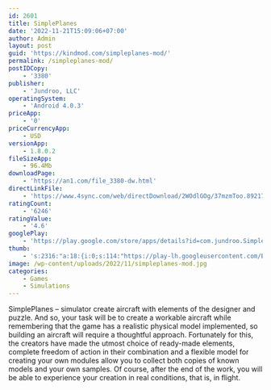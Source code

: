 ```yaml
---
id: 2601
title: SimplePlanes
date: '2022-11-21T15:09:06+07:00'
author: Admin
layout: post
guid: 'https://kindmod.com/simpleplanes-mod/'
permalink: /simpleplanes-mod/
postIDCopy:
    - '3380'
publisher:
    - 'Jundroo, LLC'
operatingSystem:
    - 'Android 4.0.3'
priceApp:
    - '0'
priceCurrencyApp:
    - USD
versionApp:
    - 1.8.0.2
fileSizeApp:
    - 96.4Mb
downloadPage:
    - 'https://an1.com/file_3380-dw.html'
directLinkFile:
    - 'https://www.4sync.com/web/directDownload/2WOdlGOg/37mzmToo.89217e1e5d093232f6f622af9fa8d389'
ratingCount:
    - '6246'
ratingValue:
    - '4.6'
googlePlay:
    - 'https://play.google.com/store/apps/details?id=com.jundroo.SimplePlanes'
thumb:
    - 's:2316:"a:18:{i:0;s:114:"https://play-lh.googleusercontent.com/EFT4diXb4JA0g-5pIfDDprbB3kv6cmVx1TkvDvaJX_HCKS5Ou9eM9cjh-FQrPwXPBQ=w526-h296";i:1;s:116:"https://play-lh.googleusercontent.com/wCS6hyrGZcG9kcsMEHFL5UepEL8I-BGzciwY1A0n8ELWQAKMgZsDRUPsRWyGk6t4hqIj=w526-h296";i:2;s:114:"https://play-lh.googleusercontent.com/sRw7XWTZX5SKPuQbspyHEMCcWdSEsQriMyGCLkiswdNE8sDXy9Au1fKXH_-QzBsYtg=w526-h296";i:3;s:114:"https://play-lh.googleusercontent.com/0rakW22hSDvlVEp4I4ahou-5weiwb3SwgueRh7NCpn8DuD1gcUn75jy8URib9q0vzg=w526-h296";i:4;s:115:"https://play-lh.googleusercontent.com/Bx0CR9w99L-8LzfawfnEEDEGAAylvsBBR_Xm47KsLIR50ZQzXsFKcBsBIWZv-mPlxyE=w526-h296";i:5;s:114:"https://play-lh.googleusercontent.com/qvduMfs1cp4_1m6O3qw_S2acKYTkoywnBcFrdqp3mUy8RJ2kJV80ejqgIWoVOLIwVA=w526-h296";i:6;s:116:"https://play-lh.googleusercontent.com/Wlw2UAHhSDCyJNN6_eDzGw9-znICthABaGna2Tc1ASnPdftb7AoYTTghO4yD3y_zwHwn=w526-h296";i:7;s:114:"https://play-lh.googleusercontent.com/4Eg80avQGjDU1MBwwjLOzJ9drvPYfgVOWNhNDhOYPgPanzDUJ5GyUtNDQ9aPKQiAUQ=w526-h296";i:8;s:115:"https://play-lh.googleusercontent.com/uDkpy8viimXAZqQuURdygVrWZSYjmMno5pIRYdcwc-gjIqGniAboj8TuDRy3hMF-DiQ=w526-h296";i:9;s:115:"https://play-lh.googleusercontent.com/xvBiwpwlJ1LvVZOurXPNoEqZfoDuDikxSR8nfm0YtIv7-0JroWsiuxWzFxsFC8iHS3w=w526-h296";i:10;s:115:"https://play-lh.googleusercontent.com/QRYb4wzQSV2Wg0NiAsfznRz-TWn4h1AmHI3X9GOpDIM-uxDmS62CdrWYSDMPRBCcOvw=w526-h296";i:11;s:115:"https://play-lh.googleusercontent.com/fQZfeoRq99NaeL1Q5HOGhtDeDQkBLd0gvcIoKK6am_aohZQawoIBQ5ot1B34zu_qmHM=w526-h296";i:12;s:115:"https://play-lh.googleusercontent.com/ZN-B-bz73Z38lLfQUtKVEagjqBSUtsym84vstjkkXWEWA4NxeDPnw5b0YqvK4Y6ix9M=w526-h296";i:13;s:114:"https://play-lh.googleusercontent.com/tivapClxzlLv_objQjibVKcUq969ufROZudaen9WJLaMhFB705GAPI_EgHVFrksPRg=w526-h296";i:14;s:116:"https://play-lh.googleusercontent.com/VA1EVbmRnGuKjMSiDFbTgEJib_37JYRnQ6gHzH0RxikOjIVQ4j38ShuQ_ynGmdgnLPgf=w526-h296";i:15;s:115:"https://play-lh.googleusercontent.com/mBLabNqPUwqIiNIcJ3KH-CJkirlzMqUcksIFQj9_RVhLx4l5kROTUJcLAl65tufXvjY=w526-h296";i:16;s:114:"https://play-lh.googleusercontent.com/cfxfyCR4zy4ysgBh48BqWse61f4BE3rqjSKO9Kxhrd8ko4Rny6h8rYpN_aMLPTA8iA=w526-h296";i:17;s:116:"https://play-lh.googleusercontent.com/_y_y8PCh1TZJT4avBptpFvxZGj4gYimcYcJs-bLhdYs4vzO-wCsxDr_LC5FSImJk5sJm=w526-h296";}";'
image: /wp-content/uploads/2022/11/simpleplanes-mod.jpg
categories:
    - Games
    - Simulations
---
```


SimplePlanes – simulator create aircraft with elements of the designer and puzzle. And so, your task will be to create a workable aircraft while remembering that the game has a realistic physical model implemented, so building an aircraft will require a thoughtful approach. Fortunately for this, the creators have made the utmost choice of ready-made elements, complete freedom of action in their combination and a flexible model for creating your own modules allow you to collect both copies of known models and your own samples. Of course, after the end of the work, you will be able to experience your creation in real conditions, that is, in flight.